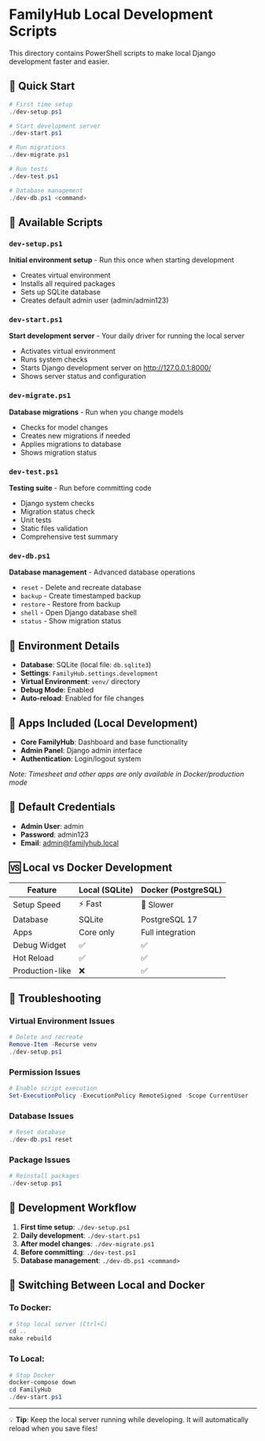 # FamilyHub Local Development Scripts

This directory contains PowerShell scripts to make local Django development faster and easier.

## 🚀 Quick Start

```powershell
# First time setup
./dev-setup.ps1

# Start development server
./dev-start.ps1

# Run migrations
./dev-migrate.ps1

# Run tests
./dev-test.ps1

# Database management
./dev-db.ps1 <command>
```

## 📜 Available Scripts

### `dev-setup.ps1`
**Initial environment setup** - Run this once when starting development
- Creates virtual environment
- Installs all required packages
- Sets up SQLite database
- Creates default admin user (admin/admin123)

### `dev-start.ps1`
**Start development server** - Your daily driver for running the local server
- Activates virtual environment
- Runs system checks
- Starts Django development server on http://127.0.0.1:8000/
- Shows server status and configuration

### `dev-migrate.ps1`
**Database migrations** - Run when you change models
- Checks for model changes
- Creates new migrations if needed
- Applies migrations to database
- Shows migration status

### `dev-test.ps1`
**Testing suite** - Run before committing code
- Django system checks
- Migration status check
- Unit tests
- Static files validation
- Comprehensive test summary

### `dev-db.ps1`
**Database management** - Advanced database operations
- `reset` - Delete and recreate database
- `backup` - Create timestamped backup
- `restore` - Restore from backup
- `shell` - Open Django database shell
- `status` - Show migration status

## 🔧 Environment Details

- **Database**: SQLite (local file: `db.sqlite3`)
- **Settings**: `FamilyHub.settings.development`
- **Virtual Environment**: `venv/` directory
- **Debug Mode**: Enabled
- **Auto-reload**: Enabled for file changes

## 📂 Apps Included (Local Development)

- **Core FamilyHub**: Dashboard and base functionality
- **Admin Panel**: Django admin interface
- **Authentication**: Login/logout system

*Note: Timesheet and other apps are only available in Docker/production mode*

## 🔑 Default Credentials

- **Admin User**: admin
- **Password**: admin123
- **Email**: admin@familyhub.local

## 🆚 Local vs Docker Development

| Feature | Local (SQLite) | Docker (PostgreSQL) |
|---------|----------------|---------------------|
| Setup Speed | ⚡ Fast | 🐌 Slower |
| Database | SQLite | PostgreSQL 17 |
| Apps | Core only | Full integration |
| Debug Widget | ✅ | ✅ |
| Hot Reload | ✅ | ✅ |
| Production-like | ❌ | ✅ |

## 🐛 Troubleshooting

### Virtual Environment Issues
```powershell
# Delete and recreate
Remove-Item -Recurse venv
./dev-setup.ps1
```

### Permission Issues
```powershell
# Enable script execution
Set-ExecutionPolicy -ExecutionPolicy RemoteSigned -Scope CurrentUser
```

### Database Issues
```powershell
# Reset database
./dev-db.ps1 reset
```

### Package Issues
```powershell
# Reinstall packages
./dev-setup.ps1
```

## 📝 Development Workflow

1. **First time setup**: `./dev-setup.ps1`
2. **Daily development**: `./dev-start.ps1`
3. **After model changes**: `./dev-migrate.ps1`
4. **Before committing**: `./dev-test.ps1`
5. **Database management**: `./dev-db.ps1 <command>`

## 🔄 Switching Between Local and Docker

### To Docker:
```powershell
# Stop local server (Ctrl+C)
cd ..
make rebuild
```

### To Local:
```powershell
# Stop Docker
docker-compose down
cd FamilyHub
./dev-start.ps1
```

---

💡 **Tip**: Keep the local server running while developing. It will automatically reload when you save files!
